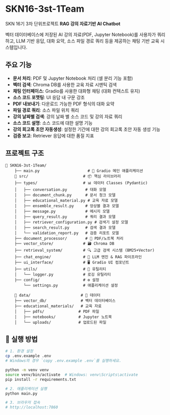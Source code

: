 # SKN16-3st-1Team
SKN 16기 3차 단위프로젝트 **RAG 강의 자료기반 AI Chatbot**

벡터 데이터베이스에 저장된 AI 강의 자료(PDF, Jupyter Notebook)를 사용자가 쿼리하고, LLM 기반 응답, 대화 요약, 소스 파일 경로 쿼리 등을 제공하는 채팅 기반 교육 시스템입니다.

## 주요 기능

- **문서 처리**: PDF 및 Jupyter Notebook 처리 (셀 분리 기능 포함)
- **벡터 검색**: Chroma DB를 사용한 교육 자료 시맨틱 검색
- **채팅 인터페이스**: Gradio를 사용한 대화형 채팅 (대화 컨텍스트 유지)
- **소스 코드 포맷팅**: UI 응답 내 구문 강조
- **PDF 내보내기**: 다운로드 가능한 PDF 형식의 대화 요약
- **파일 경로 쿼리**: 소스 파일 위치 쿼리
- **강의 날짜별 검색**: 강의 날짜 별 소스 코드 및 강의 자료 쿼리
- **소스 코드 설명**: 소스 코드에 대한 설명 기능
- **강의 회고록 초안 자동생성**: 설정한 기간에 대한 강의 회고록 초안 자동 생성 기능
- **검증 보고**: Retriever 응답에 대한 품질 지표

## 프로젝트 구조

```
📁 SKN16-3st-1Team/
    ├── main.py                     # 🚀 Gradio 메인 애플리케이션
    📁 src/                        # 📦 핵심 라이브러리
    ├── types/                    # 📊 데이터 Classes (Pydantic)
    │   ├── conversation.py        # 대화 모델
    │   ├── document_chunk.py      # 문서 청크 모델
    │   ├── educational_material.py # 교육 자료 모델
    │   ├── ensemble_result.py     # 앙상블 결과 모델
    │   ├── message.py             # 메시지 모델
    │   ├── query_result.py        # 쿼리 결과 모델
    │   ├── retriever_configuration.py # 검색기 설정 모델
    │   ├── search_result.py       # 검색 결과 모델
    │   └── validation_report.py   # 검증 리포트 모델
    ├── document_processor/        # 📄 PDF/노트북 처리
    ├── vector_store/             # 🗃️ Chroma DB 
    ├── retrieval_system/         # 🔍 고급 검색 시스템 (BM25+Vector)
    ├── chat_engine/              # 🤖 LLM 엔진 & RAG 파이프라인
    ├── ui_interface/             # 🖥️ Gradio UI 컴포넌트
    ├── utils/                    # 🔧 유틸리티
    │   └── logger.py             # 로깅 유틸리티
    ├── config/                   # ⚙️ 설정
        └── settings.py           # 애플리케이션 설정

    📁 data/                      # 📂 데이터
    ├── vector_db/               # 벡터 데이터베이스
    ├── educational_materials/   # 교육 자료
    │   ├── pdfs/               # PDF 파일
    │   ├── notebooks/          # Jupyter 노트북
    │   └── uploads/            # 업로드된 파일
```

## 🚀 실행 방법

```bash
# 1. 환경 설정
cp .env.example .env
# Windows의 경우 `copy .env.example .env`를 실행하세요.

python -m venv venv
source venv/bin/activate  # Windows: venv\Scripts\activate
pip install -r requirements.txt

# 2. 애플리케이션 실행
python main.py

# 3. 브라우저 접속
# http://localhost:7860
```